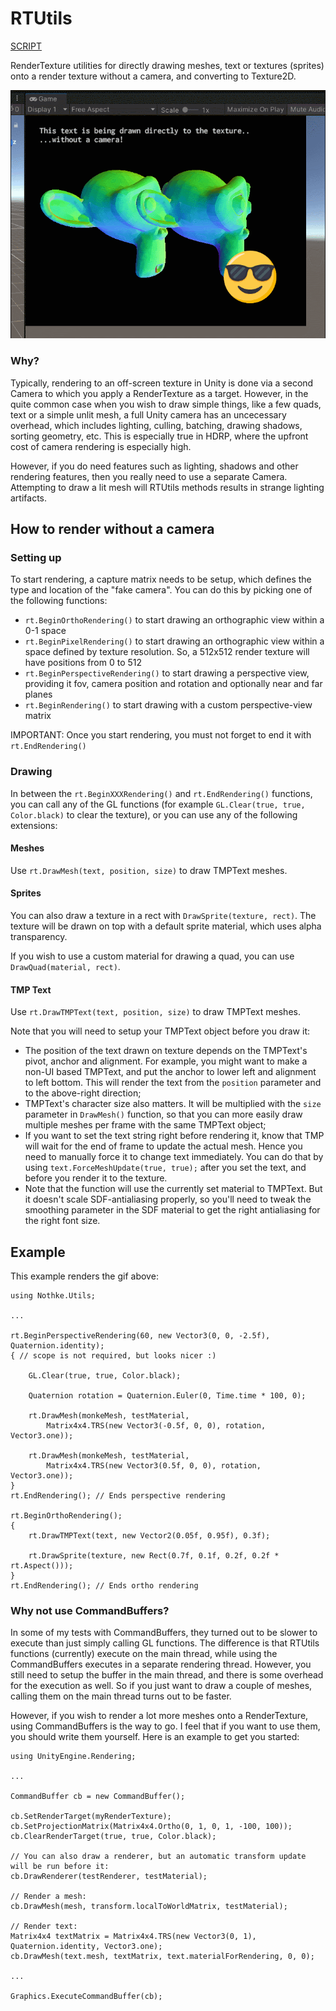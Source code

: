 # RTUtils

[SCRIPT](../Runtime/RTUtils.cs)

RenderTexture utilities for directly drawing meshes, text or textures (sprites) onto a render texture without a camera, and converting to Texture2D.

![RTUtils sample](images/rtutils_example.gif)

### Why?

Typically, rendering to an off-screen texture in Unity is done via a second Camera to which you apply a RenderTexture as a target. However, in the quite common case when you wish to draw simple things, like a few quads, text or a simple unlit mesh, a full Unity camera has an uncecessary overhead, which includes lighting, culling, batching, drawing shadows, sorting geometry, etc. This is especially true in HDRP, where the upfront cost of camera rendering is especially high.

However, if you do need features such as lighting, shadows and other rendering features, then you really need to use a separate Camera. Attempting to draw a lit mesh will RTUtils methods results in strange lighting artifacts.

## How to render without a camera

### Setting up

To start rendering, a capture matrix needs to be setup, which defines the type and location of the "fake camera". You can do this by picking one of the following functions:
- `rt.BeginOrthoRendering()` to start drawing an orthographic view within a 0-1 space
- `rt.BeginPixelRendering()` to start drawing an orthographic view within a space defined by texture resolution. So, a 512x512 render texture will have positions from 0 to 512
- `rt.BeginPerspectiveRendering()` to start drawing a perspective view, providing it fov, camera position and rotation and optionally near and far planes
- `rt.BeginRendering()` to start drawing with a custom perspective-view matrix

IMPORTANT: Once you start rendering, you must not forget to end it with `rt.EndRendering()`

### Drawing

In between the `rt.BeginXXXRendering()` and `rt.EndRendering()` functions, you can call any of the GL functions (for example `GL.Clear(true, true, Color.black)` to clear the texture), or you can use any of the following extensions:

#### Meshes

Use `rt.DrawMesh(text, position, size)` to draw TMPText meshes. 

#### Sprites

You can also draw a texture in a rect with `DrawSprite(texture, rect)`. The texture will be drawn on top with a default sprite material, which uses alpha transparency.

If you wish to use a custom material for drawing a quad, you can use `DrawQuad(material, rect)`.

#### TMP Text

Use `rt.DrawTMPText(text, position, size)` to draw TMPText meshes. 

Note that you will need to setup your TMPText object before you draw it:
- The position of the text drawn on texture depends on the TMPText's pivot, anchor and alignment. For example, you might want to make a non-UI based TMPText, and put the anchor to lower left and alignment to left bottom. This will render the text from the `position` parameter and to the above-right direction;
- TMPText's character size also matters. It will be multiplied with the `size` parameter in `DrawMesh()` function, so that you can more easily draw multiple meshes per frame with the same TMPText object;
- If you want to set the text string right before rendering it, know that TMP will wait for the end of frame to update the actual mesh. Hence you need to manually force it to change text immediately. You can do that by using `text.ForceMeshUpdate(true, true);` after you set the text, and before you render it to the texture.
- Note that the function will use the currently set material to TMPText. But it doesn't scale SDF-antialiasing properly, so you'll need to tweak the smoothing parameter in the SDF material to get the right antialiasing for the right font size.

## Example
This example renders the gif above:

```
using Nothke.Utils;

...

rt.BeginPerspectiveRendering(60, new Vector3(0, 0, -2.5f), Quaternion.identity);
{ // scope is not required, but looks nicer :)

    GL.Clear(true, true, Color.black);

    Quaternion rotation = Quaternion.Euler(0, Time.time * 100, 0);

    rt.DrawMesh(monkeMesh, testMaterial,
        Matrix4x4.TRS(new Vector3(-0.5f, 0, 0), rotation, Vector3.one));

    rt.DrawMesh(monkeMesh, testMaterial,
        Matrix4x4.TRS(new Vector3(0.5f, 0, 0), rotation, Vector3.one));
}
rt.EndRendering(); // Ends perspective rendering

rt.BeginOrthoRendering();
{
    rt.DrawTMPText(text, new Vector2(0.05f, 0.95f), 0.3f);

    rt.DrawSprite(texture, new Rect(0.7f, 0.1f, 0.2f, 0.2f * rt.Aspect()));
}
rt.EndRendering(); // Ends ortho rendering
```

### Why not use CommandBuffers?

In some of my tests with CommandBuffers, they turned out to be slower to execute than just simply calling GL functions. The difference is that RTUtils functions (currently) execute on the main thread, while using the CommandBuffers executes in a separate rendering thread. However, you still need to setup the buffer in the main thread, and there is some overhead for the execution as well. So if you just want to draw a couple of meshes, calling them on the main thread turns out to be faster.

However, if you wish to render a lot more meshes onto a RenderTexture, using CommandBuffers is the way to go. I feel that if you want to use them, you should write them yourself. Here is an example to get you started:

```
using UnityEngine.Rendering;

...

CommandBuffer cb = new CommandBuffer();

cb.SetRenderTarget(myRenderTexture);
cb.SetProjectionMatrix(Matrix4x4.Ortho(0, 1, 0, 1, -100, 100));
cb.ClearRenderTarget(true, true, Color.black);

// You can also draw a renderer, but an automatic transform update will be run before it:
cb.DrawRenderer(testRenderer, testMaterial);

// Render a mesh:
cb.DrawMesh(mesh, transform.localToWorldMatrix, testMaterial);

// Render text:
Matrix4x4 textMatrix = Matrix4x4.TRS(new Vector3(0, 1), Quaternion.identity, Vector3.one);
cb.DrawMesh(text.mesh, textMatrix, text.materialForRendering, 0, 0);

...

Graphics.ExecuteCommandBuffer(cb);
```